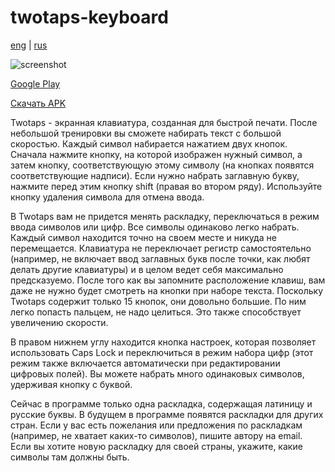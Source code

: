 twotaps-keyboard
================

[eng](https://github.com/Riateche/twotaps-keyboard/blob/master/README.md) | [rus](https://github.com/Riateche/twotaps-keyboard/blob/master/README.ru.md)

![screenshot](https://raw.github.com/Riateche/twotaps-keyboard/master/doc/screenshot/1.png)

[Google Play](https://play.google.com/store/apps/details?id=org.idzaaus.twotaps)

[Скачать APK](https://github.com/Riateche/twotaps-keyboard/raw/master/apk/twotaps-keyboard-0.2.apk)

Twotaps - экранная клавиатура, созданная для быстрой печати. После небольшой тренировки вы сможете набирать текст с большой скоростью. Каждый символ набирается нажатием двух кнопок. Сначала нажмите кнопку, на которой изображен нужный символ, а затем кнопку, соответствующую этому символу (на кнопках появятся соответствующие надписи). Если нужно набрать заглавную букву, нажмите перед этим кнопку shift (правая во втором ряду). Используйте кнопку удаления символа для отмена ввода.

В Twotaps вам не придется менять раскладку, переключаться в режим ввода символов или цифр. Все символы одинаково легко набрать. Каждый символ находится точно на своем месте и никуда не перемещается. Клавиатура не переключает регистр самостоятельно (например, не включает ввод заглавных букв после точки, как любят делать другие клавиатуры) и в целом ведет себя максимально предсказуемо. После того как вы запомните расположение клавиш, вам даже не нужно будет смотреть на кнопки при наборе текста. Поскольку Twotaps содержит только 15 кнопок, они довольно большие. По ним легко попасть пальцем, не надо целиться. Это также способствует увеличению скорости.

В правом нижнем углу находится кнопка настроек, которая позволяет использовать Caps Lock и переключиться в режим набора цифр (этот режим также включается автоматически при редактировании цифровых полей). Вы можете набрать много одинаковых символов, удерживая кнопку с буквой. 

Сейчас в программе только одна раскладка, содержащая латиницу и русские буквы. В будущем в программе появятся раскладки для других стран. Если у вас есть пожелания или предложения по раскладкам (например, не хватает каких-то символов), пишите автору на email. Если вы хотите новую раскладку для своей страны, укажите, какие символы там должны быть.
